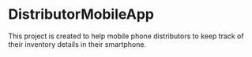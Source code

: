 # DistributorMobileApp
This project is created to help mobile phone distributors to keep track of their inventory details in their smartphone.
